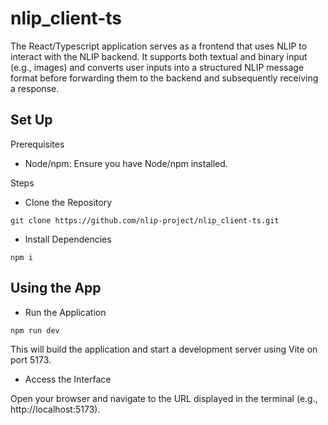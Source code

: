 # nlip_client-ts
The React/Typescript application serves as a frontend that uses NLIP to interact with the NLIP backend. It supports both textual and binary input (e.g., images) and converts user inputs into a structured NLIP message format before forwarding them to the backend and subsequently receiving a response.

## Set Up
Prerequisites
- Node/npm: Ensure you have Node/npm installed.

Steps
- Clone the Repository

```git clone https://github.com/nlip-project/nlip_client-ts.git```
- Install Dependencies

```npm i```

## Using the App
- Run the Application

```npm run dev```

This will build the application and start a development server using Vite on port 5173.

- Access the Interface

Open your browser and navigate to the URL displayed in the terminal (e.g., http://localhost:5173).
